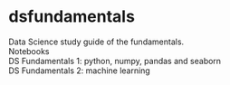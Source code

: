 # dsfundamentals  
Data Science study guide of the fundamentals.  
Notebooks  
DS Fundamentals 1: python, numpy, pandas and seaborn  
DS Fundamentals 2: machine learning  
